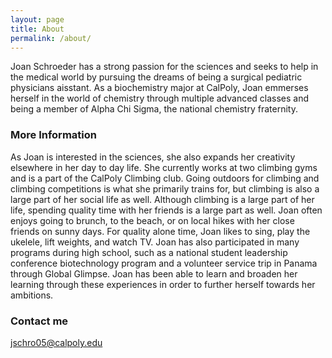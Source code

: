 ```yaml
---
layout: page
title: About
permalink: /about/
---
```


Joan Schroeder has a strong passion for the sciences and seeks to help in the medical world by pursuing the dreams of being a surgical pediatric physicians aisstant. As a biochemistry major at CalPoly, Joan emmerses herself in the world of chemistry through multiple advanced classes and being a member of Alpha Chi Sigma, the national chemistry fraternity.

### More Information

As Joan is interested in the sciences, she also expands her creativity elsewhere in her day to day life. She currently works at two climbing gyms and is a part of the CalPoly Climbing club. Going outdoors for climbing and climbing competitions is what she primarily trains for, but climbing is also a large part of her social life as well. Although climbing is a large part of her life, spending quality time with her friends is a large part as well. Joan often enjoys going to brunch, to the beach, or on local hikes with her close friends on sunny days. For quality alone time, Joan likes to sing, play the ukelele, lift weights, and watch TV. Joan has also participated in many programs during high school, such as a national student leadership conference biotechnology program and a volunteer service trip in Panama through Global Glimpse. Joan has been able to learn and broaden her learning through these experiences in order to further herself towards her ambitions.

### Contact me

jschro05@calpoly.edu
